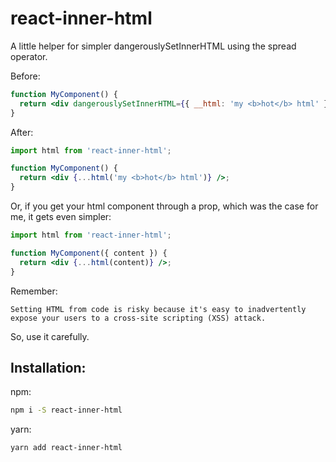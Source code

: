 # react-inner-html

A little helper for simpler dangerouslySetInnerHTML using the spread operator.

Before:

```jsx
function MyComponent() {
  return <div dangerouslySetInnerHTML={{ __html: 'my <b>hot</b> html' }} />;
}
```

After:

```jsx
import html from 'react-inner-html';

function MyComponent() {
  return <div {...html('my <b>hot</b> html')} />;
}
```

Or, if you get your html component through a prop, which was the case for me, it gets even simpler:

```jsx
import html from 'react-inner-html';

function MyComponent({ content }) {
  return <div {...html(content)} />;
}
```

Remember:

```
Setting HTML from code is risky because it's easy to inadvertently expose your users to a cross-site scripting (XSS) attack.
```

So, use it carefully.

## Installation:

npm:

```bash
npm i -S react-inner-html
```

yarn:

```bash
yarn add react-inner-html
```
